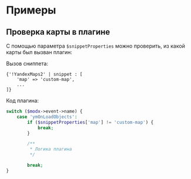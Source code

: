 # Примеры

## Проверка карты в плагине

С помощью параметра `$snippetProperties` можно проверить, из какой карты был вызван плагин:

Вызов сниппета:

```fenom
{'!YandexMaps2' | snippet : [
    'map' => 'custom-map',
    ...
]}
```

Код плагина:

```php
switch ($modx->event->name) {
    case 'ymOnLoadObjects':
        if ($snippetProperties['map'] != 'custom-map') {
            break;
        }

        /**
         * Логика плагина
         */

        break;
}
```
